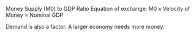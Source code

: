Money Supply (M0) to GDP Ratio
Equation of exchange: M0 x Velocity of Money = Nominal GDP

Demand is also a factor. A larger economy needs more money.
